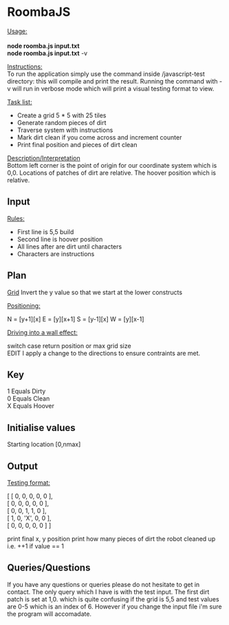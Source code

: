 <h1>RoombaJS</h1>

<u>Usage:</u>
<br>
<br>
    <b>node roomba.js input.txt</b><br>
    <b>node roomba.js input.txt</b> -v

<u>Instructions:</u><br>
To run the application simply use the command inside /javascript-test directory:
this will compile and print the result.
Running the command with -v will run in verbose mode which will print a visual
testing format to view.

<u>Task list:</u>
<ul>
<li>Create a grid 5 * 5 with 25 tiles</li>
<li>Generate random pieces of dirt</li>
<li>Traverse system with instructions</li>
<li>Mark dirt clean if you come across and increment counter</li>
<li>Print final position and pieces of dirt clean
</ul>

<u>Description/Interpretation</u><br>
Bottom left corner is the point of origin for our coordinate system which is 0,0.
Locations of patches of dirt are relative.
The hoover position which is relative.

<h2>Input</h2>
<u>Rules: </u>
<ul>
<li>First line is 5,5 build</li>
<li>Second line is hoover position</li>
<li>All lines after are dirt until characters</li>
<li>Characters are instructions</li>
</ul>

<h2>Plan</h2>
<u>Grid</u>
Invert the y value so that we start at the lower constructs

<u>Positioning:</u>

N = [y+1][x]
E = [y][x+1]
S = [y-1][x]
W = [y][x-1]

<u>Driving into a wall effect:</u>

switch case
    return position or max grid size<br>
EDIT I apply a change to the directions to ensure contraints are met.

<h2>Key</h2>
1 Equals Dirty<br>
0 Equals Clean<br>
X Equals Hoover<br>

<h2>Initialise values</h2>
Starting location [0,nmax]

<h2>Output</h2>
<u>Testing format:</u>

[ [ 0, 0, 0, 0, 0 ],<br>
  [ 0, 0, 0, 0, 0 ],<br>
  [ 0, 0, 1, 1, 0 ],<br>
  [ 1, 0, 'X', 0, 0 ],<br>
  [ 0, 0, 0, 0, 0 ] ]

print final x, y position
print how many pieces of dirt the robot cleaned up i.e. ++1 if value == 1

<h2>Queries/Questions</h2>
If you have any questions or queries please do not hesitate to get in contact.
The only query which I have is with the test input. The first dirt patch is set at 1,0.
which is quite confusing if the grid is 5,5 and test values are 0-5 which is an index of
6. However if you change the input file i'm sure the program will accomadate.
